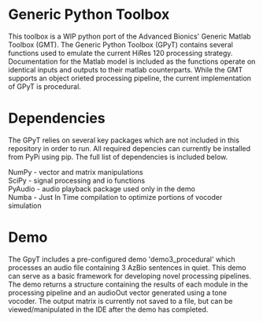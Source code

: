 # Generic Python Toolbox

This toolbox is a WIP python port of the Advanced Bionics' Generic Matlab Toolbox (GMT). The Generic Python Toolbox (GPyT) contains several functions used to emulate the current HiRes 120 processing strategy. Documentation for the Matlab model is included as the functions operate on identical inputs and outputs to their matlab counterparts. While the GMT supports an object orieted processing pipeline, the current implementation of GPyT is procedural. 

# Dependencies

The GPyT relies on several key packages which are not included in this repository in order to run. All required depencies can currently be installed from PyPi using pip. The full list of dependencies is included below.
 
NumPy - vector and matrix manipulations\
SciPy - signal processing and io functions\
PyAudio - audio playback package used only in the demo\
Numba - Just In Time compilation to optimize portions of vocoder simulation

# Demo

The GpyT includes a pre-configured demo 'demo3_procedural' which processes an audio file containing 3 AzBio sentences in quiet. This demo can serve as a basic framework for developing novel processing pipelines. The demo returns a structure containing the results of each module in the processing pipeline and an audioOut vector generated using a tone vocoder. The output matrix is currently not saved to a file, but can be viewed/manipulated in the IDE after the demo has completed. 

 
